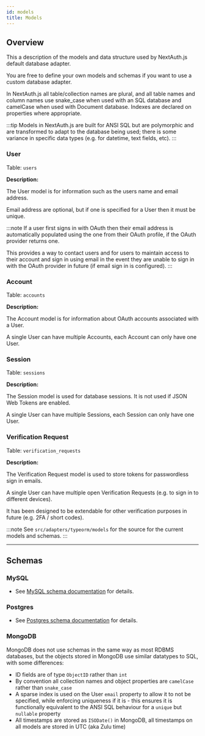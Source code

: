 ```yaml
---
id: models
title: Models
---
```


## Overview

This a description of the models and data structure used by NextAuth.js default database adapter.

You are free to define your own models and schemas if you want to use a custom database adapter.

In NextAuth.js all table/collection names are plural, and all table names and column names use snake_case when used with an SQL database and camelCase when used with Document database. Indexes are declared on properties where appropriate.

:::tip
Models in NextAuth.js are built for ANSI SQL but are polymorphic and are transformed to adapt to the database being used; there is some variance in specific data types (e.g. for datetime, text fields, etc).
:::

### User

Table: `users`

**Description:**

The User model is for information such as the users name and email address.

Email address are optional, but if one is specified for a User then it must be unique.

:::note
If a user first signs in with OAuth then their email address is automatically populated using the one from their OAuth profile, if the OAuth provider returns one.

This provides a way to contact users and for users to maintain access to their account and sign in using email in the event they are unable to sign in with the OAuth provider in future (if email sign in is configured).
:::

### Account 

Table: `accounts`

**Description:**

The Account model is for information about OAuth accounts associated with a User.

A single User can have multiple Accounts, each Account can only have one User.

### Session

Table: `sessions`

**Description:**

The Session model is used for database sessions. It is not used if JSON Web Tokens are enabled.

A single User can have multiple Sessions, each Session can only have one User.

### Verification Request

Table: `verification_requests`

**Description:**

The Verification Request model is used to store tokens for passwordless sign in emails.

A single User can have multiple open Verification Requests (e.g. to sign in to different devices).

It has been designed to be extendable for other verification purposes in future (e.g. 2FA / short codes).

:::note
See `src/adapters/typeorm/models` for the source for the current models and schemas.
:::

---

## Schemas

### MySQL

* See [MySQL schema documentation](/schemas/mysql) for details.

### Postgres

* See [Postgres schema documentation](/schemas/postgres) for details.

### MongoDB

MongoDB does not use schemas in the same way as most RDBMS databases, but the objects stored in MongoDB use similar datatypes to SQL, with some differences:

* ID fields are of type `ObjectID` rather than `int`
* By convention all collection names and object properties are `camelCase` rather than `snake_case`
* A sparse index is used on the User `email` property to allow it to not be specified, while enforcing uniqueness if it is - this ensures it is functionally equivalent to the ANSI SQL behaviour for a `unique` but `nullable` property
* All timestamps are stored as `ISODate()` in MongoDB, all timestamps on all models are stored in UTC (aka Zulu time)
